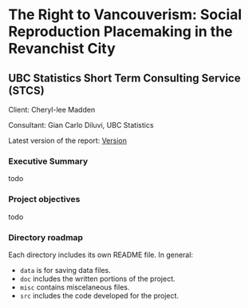 The Right to Vancouverism: Social Reproduction Placemaking in the Revanchist City
=================================================

UBC Statistics Short Term Consulting Service (STCS)
--------------------------------------------------------------------------------

Client: Cheryl-lee Madden

Consultant: Gian Carlo Diluvi, UBC Statistics


Latest version of the report: [Version](link)

### Executive Summary

todo


### Project objectives

todo

### Directory roadmap

Each directory includes its own README file. In general:
* `data` is for saving data files.
* `doc` includes the written portions of the project.
* `misc` contains miscelaneous files.
* `src` includes the code developed for the project.

